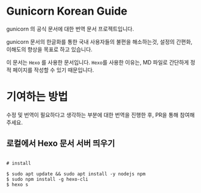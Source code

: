 # Gunicorn Korean Guide

gunicorn 의 공식 문서에 대한 번역 문서 프로젝트입니다.

gunicorn 문서의 한글화를 통한 국내 사용자들의 불편을 해소하는것, 설정의 간편화, 이해도의 향상을 목표로 하고 있습니다. 

이 문서는 `Hexo` 를 사용한 문서입니다. `Hexo`를 사용한 이유는, MD 파일로 간단하게 정적 페이지를 작성할 수 있기 때문입니다.


# 기여하는 방법

수정 및 번역이 필요하다고 생각하는 부분에 대한 번역을 진행한 후, PR을 통해 참여해주세요.

## 로컬에서 Hexo 문서 서버 띄우기

``` shell

# install 

$ sudo apt update && sudo apt install -y nodejs npm
$ sudo npm install -g hexo-cli
$ hexo s
```


